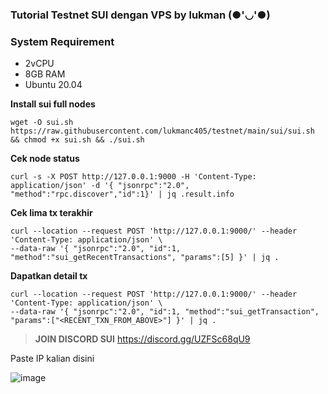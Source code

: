 ### Tutorial Testnet SUI dengan VPS by lukman (●'◡'●)

### **System Requirement**

- 2vCPU
- 8GB RAM
- Ubuntu 20.04

**Install sui full nodes**
```
wget -O sui.sh https://raw.githubusercontent.com/lukmanc405/testnet/main/sui/sui.sh && chmod +x sui.sh && ./sui.sh
```
**Cek node status**
```
curl -s -X POST http://127.0.0.1:9000 -H 'Content-Type: application/json' -d '{ "jsonrpc":"2.0", "method":"rpc.discover","id":1}' | jq .result.info
```
**Cek lima tx terakhir** 
```
curl --location --request POST 'http://127.0.0.1:9000/' --header 'Content-Type: application/json' \
--data-raw '{ "jsonrpc":"2.0", "id":1, "method":"sui_getRecentTransactions", "params":[5] }' | jq .
```
**Dapatkan detail tx**
```
curl --location --request POST 'http://127.0.0.1:9000/' --header 'Content-Type: application/json' \
--data-raw '{ "jsonrpc":"2.0", "id":1, "method":"sui_getTransaction", "params":["<RECENT_TXN_FROM_ABOVE>"] }' | jq .
```
>**JOIN DISCORD SUI**
https://discord.gg/UZFSc68qU9

Paste IP kalian disini

![image](https://user-images.githubusercontent.com/48665887/179150535-4287085d-91a5-4a6c-b6db-cd7346b662c0.png)
